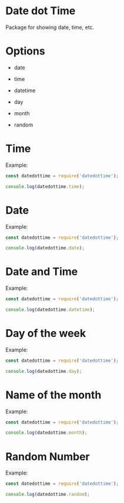 # Date dot Time

Package for showing date, time, etc.

# Options

- date

- time

- datetime

- day

- month

- random

# Time

Example:

```js
const datedottime = require('datedottime');

console.log(datedottime.time);

```

# Date

Example:

```js
const datedottime = require('datedottime');

console.log(datedottime.date);

```

# Date and Time

Example:

```js
const datedottime = require('datedottime');

console.log(datedottime.datetime);
```

# Day of the week

Example:

```js
const datedottime = require('datedottime');

console.log(datedottime.day);
```

# Name of the month

Example:

```js
const datedottime = require('datedottime');

console.log(datedottime.month);
```

# Random Number

Example:

```js
const datedottime = require('datedottime');

console.log(datedottime.random);
```